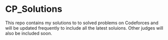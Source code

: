 # CP_Solutions
This repo contains my solutions to to solved problems on Codeforces and will be updated frequently to include all the latest soluions. Other judges will also be included soon.
